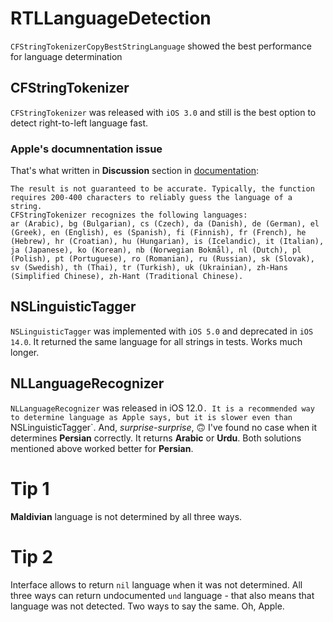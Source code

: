 # RTLLanguageDetection
`CFStringTokenizerCopyBestStringLanguage` showed the best performance for language determination

## CFStringTokenizer

`CFStringTokenizer` was released with `iOS 3.0` and still is the best option to detect right-to-left language fast.

### Apple's documnentation issue

That's what written in **Discussion** section in [documentation](https://developer.apple.com/documentation/corefoundation/1542136-cfstringtokenizercopybeststringl):

```
The result is not guaranteed to be accurate. Typically, the function requires 200-400 characters to reliably guess the language of a string.
CFStringTokenizer recognizes the following languages:
ar (Arabic), bg (Bulgarian), cs (Czech), da (Danish), de (German), el (Greek), en (English), es (Spanish), fi (Finnish), fr (French), he (Hebrew), hr (Croatian), hu (Hungarian), is (Icelandic), it (Italian), ja (Japanese), ko (Korean), nb (Norwegian Bokmål), nl (Dutch), pl (Polish), pt (Portuguese), ro (Romanian), ru (Russian), sk (Slovak), sv (Swedish), th (Thai), tr (Turkish), uk (Ukrainian), zh-Hans (Simplified Chinese), zh-Hant (Traditional Chinese).
```

## NSLinguisticTagger

`NSLinguisticTagger` was implemented with `iOS 5.0` and deprecated in `iOS 14.0`. It returned the same language for all strings in tests.
Works much longer.

## NLLanguageRecognizer

`NLLanguageRecognizer` was released in iOS 12.0`. It is a recommended way to determine language as Apple says, but it is slower even than `NSLinguisticTagger`.
And, *surprise-surprise*, 🙃 I've found no case when it determines **Persian** correctly. It returns **Arabic** or **Urdu**. Both solutions mentioned above worked better for **Persian**.

# Tip 1
**Maldivian** language is not determined by all three ways.

# Tip 2
Interface allows to return `nil` language when it was not determined.
All three ways can return undocumented `und` language - that also means that language was not detected. Two ways to say the same. Oh, Apple.
